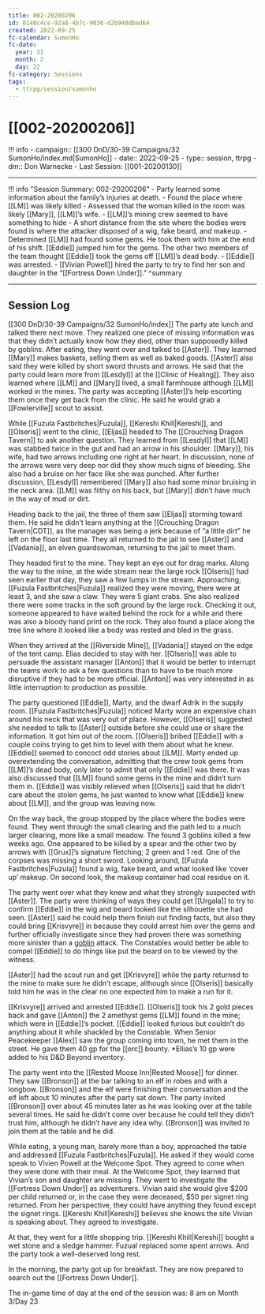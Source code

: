 ```yaml
---
title: 002-20200206
id: 0140c4ce-92a8-4b7c-9036-d2b940dbad64
created: 2022-09-25
fc-calendar: SumonHo
fc-date:
  year: 31
  month: 2
  day: 22
fc-category: Sessions
tags:
  - ttrpg/session/sumonho
---
```


# [[002-20200206]]

!!! info
    - campaign:: [[300 DnD/30-39 Campaigns/32 SumonHo/index.md|SumonHo]]
    - date:: 2022-09-25
    - type:: session, ttrpg
    - dm:: Don Warnecke
    - Last Session: [[001-20200130]]


---

!!! info "Session Summary: 002-20200206"
    - Party learned some information about the family’s injuries at death.
    - Found the place where [[LM]] was likely killed
    - Assessed that the woman killed in the room was likely [[Mary]], [[LM]]’s wife.
    - [[LM]]’s mining crew seemed to have something to hide
    - A short distance from the site where the bodies were found is where the attacker disposed of a wig, fake beard, and makeup.
    - Determined [[LM]] had found some gems. He took them with him at the end of his shift. [[Eddie]] jumped him for the gems. The other two members of the team thought [[Eddie]] took the gems off [[LM]]’s dead body.
    - [[Eddie]] was arrested.
    - [[Vivian Powell]] hired the party to try to find her son and daughter in the “[[Fortress Down Under]].”
    ^summary

---


## Session Log


[[300 DnD/30-39 Campaigns/32 SumonHo/index]]
The party ate lunch and talked there next move. They realized one piece of missing information was that they didn’t actually know how they died, other than supposedly killed by goblins. After eating, they went over and talked to [[Aster]]. They learned [[Mary]] makes baskets, selling them as well as baked goods. [[Aster]] also said they were killed by short sword thrusts and arrows. He said that the party could learn more from [[Lesdyl]] at the [[Clinic of Healing]]. They also learned where [[LM]] and [[Mary]] lived, a small farmhouse although [[LM]] worked in the mines. The party was accepting [[Aster]]’s help escorting them once they get back from the clinic. He said he would grab a [[Fowlerville]] scout to assist.

While [[Fuzula Fastbritches|Fuzula]], [[Kereshi Khill|Kereshi]], and [[Olseris]] went to the clinic, [[Eljas]] headed to The [[Crouching Dragon Tavern]] to ask another question. They learned from [[Lesdyl]] that [[LM]] was stabbed twice in the gut and had an arrow in his shoulder. [[Mary]], his wife, had two arrows including one right at her heart. In discussion, none of the arrows were very deep nor did they show much signs of bleeding. She also had a bruise on her face like she was punched. After further discussion, [[Lesdyl]] remembered [[Mary]] also had some minor bruising in the neck area. [[LM]] was filthy on his back, but [[Mary]] didn’t have much in the way of mud or dirt.

Heading back to the jail, the three of them saw [[Eljas]] storming toward them. He said he didn’t learn anything at the [[Crouching Dragon Tavern|CDT]], as the manager was being a jerk because of “a little dirt” he left on the floor last time. They all returned to the jail to see [[Aster]] and [[Vadania]], an elven guardswoman, returning to the jail to meet them.

They headed first to the mine. They kept an eye out for drag marks. Along the way to the mine, at the wide stream near the large rock [[Olseris]] had seen earlier that day, they saw a few lumps in the stream. Approaching, [[Fuzula Fastbritches|Fuzula]] realized they were moving, there were at least 3, and she saw a claw. They were 5 giant crabs. She also realized there were some tracks in the soft ground by the large rock. Checking it out, someone appeared to have waited behind the rock for a while and there was also a bloody hand print on the rock. They also found a place along the tree line where it looked like a body was rested and bled in the grass.

When they arrived at the [[Riverside Mine]], [[Vadania]] stayed on the edge of the tent camp. Elias decided to stay with her. [[Olseris]] was able to persuade the assistant manager [[Anton]] that it would be better to interrupt the teams work to ask a few questions than to have to be much more disruptive if they had to be more official. [[Anton]] was very interested in as little interruption to production as possible.

The party questioned [[Eddie]], Marty, and the dwarf Adrik in the supply room. [[Fuzula Fastbritches|Fuzula]] noticed Marty wore an expensive chain around his neck that was very out of place. However, [[Olseris]] suggested she needed to talk to [[Aster]] outside before she could use or share the information. It got him out of the room. [[Olseris]] bribed [[Eddie]] with a couple coins trying to get him to level with them about what he knew. [[Eddie]] seemed to concoct odd stories about [[LM]]. Marty ended up overextending the conversation, admitting that the crew took gems from [[LM]]’s dead body, only later to admit that only [[Eddie]] was there. It was also discussed that [[LM]] found some gems in the mine and didn’t turn them in. [[Eddie]] was visibly relieved when [[Olseris]] said that he didn’t care about the stolen gems, he just wanted to know what [[Eddie]] knew about [[LM]], and the group was leaving now.

On the way back, the group stopped by the place where the bodies were found. They went through the small clearing and the path led to a much larger clearing, more like a small meadow. The found 3 goblins killed a few weeks ago. One appeared to be killed by a spear and the other two by arrows with [[Grux]]’s signature fletching; 2 green and 1 red. One of the corpses was missing a short sword. Looking around, [[Fuzula Fastbritches|Fuzula]] found a wig, fake beard, and what looked like ‘cover up’ makeup. On second look, the makeup container had coal residue on it.

The party went over what they knew and what they strongly suspected with [[Aster]]. The party were thinking of ways they could get [[Urgala]] to try to confirm [[Eddie]] in the wig and beard looked like the silhouette she had seen. [[Aster]] said he could help them finish out finding facts, but also they could bring [[Krisvyre]] in because they could arrest him over the gems and further officially investigate since they had proven there was something more sinister than a [goblin](https://ddb.ac/monsters/goblin) attack. The Constables would better be able to compel [[Eddie]] to do things like put the beard on to be viewed by the witness.    

[[Aster]] had the scout run and get [[Krisvyre]] while the party returned to the mine to make sure he didn’t escape, although since [[Olseris]] basically told him he was in the clear no one expected him to make a run for it.

[[Krisvyre]] arrived and arrested [[Eddie]]. [[Olseris]] took his 2 gold pieces back and gave [[Anton]] the 2 amethyst gems [[LM]] found in the mine; which were in [[Eddie]]’s pocket. [[Eddie]] looked furious but couldn’t do anything about it while shackled by the Constable. When Senior Peacekeeper [[Alex]] saw the group coming into town, he met them in the street. He gave them 40 gp for the [[orc]] bounty. *Ellias’s 10 gp were added to his D&D Beyond inventory.

The party went into the [[Rested Moose Inn|Rested Moose]] for dinner. They saw [[Bronson]] at the bar talking to an elf in robes and with a longbow. [[Bronson]] and the elf were finishing their conversation and the elf left about 10 minutes after the party sat down. The party invited [[Bronson]] over about 45 minutes later as he was looking over at the table several times. He said he didn’t come over because he could tell they didn’t trust him, although he didn’t have any idea why. [[Bronson]] was invited to join them at the table and he did.

While eating, a young man, barely more than a boy, approached the table and addressed [[Fuzula Fastbritches|Fuzula]]. He asked if they would come speak to Vivien Powell at the Welcome Spot. They agreed to come when they were done with their meal. At the Welcome Spot, they learned that Vivian’s son and daughter are missing. They went to investigate the [[Fortress Down Under]] as adventurers. Vivian said she would give $200 per child returned or, in the case they were deceased, $50 per signet ring returned. From her perspective, they could have anything they found except the signet rings. [[Kereshi Khill|Kereshi]] believes she knows the site Vivian is speaking about. They agreed to investigate.

At that, they went for a little shopping trip. [[Kereshi Khill|Kereshi]] bought a wet stone and a sledge hammer. Fuzual replaced some spent arrows. And the party took a well-deserved long rest.

In the morning, the party got up for breakfast. They are now prepared to search out the [[Fortress Down Under]].    

The in-game time of day at the end of the session was: 8 am on Month 3/Day 23
